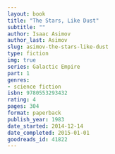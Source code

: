 ```yaml
---
layout: book
title: "The Stars, Like Dust"
subtitle: ""
author: Isaac Asimov
author_last: Asimov
slug: asimov-the-stars-like-dust
type: fiction
img: true
series: Galactic Empire
part: 1
genres:
- science fiction
isbn: 9780553293432
rating: 4
pages: 304
format: paperback
publish_year: 1983
date_started: 2014-12-14
date_completed: 2015-01-01
goodreads_id: 41822
---
```

